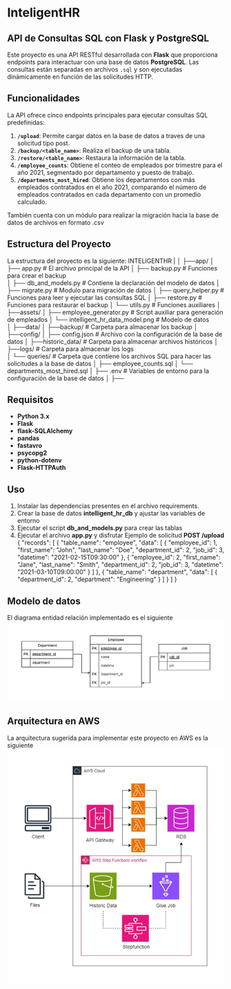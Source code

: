 # InteligentHR
## API de Consultas SQL con Flask y PostgreSQL

Este proyecto es una API RESTful desarrollada con **Flask** que proporciona endpoints para interactuar con una base de datos **PostgreSQL**. Las consultas están separadas en archivos `.sql` y son ejecutadas dinámicamente en función de las solicitudes HTTP.

## Funcionalidades
La API ofrece cinco endpoints principales para ejecutar consultas SQL predefinidas:


1. **`/upload`**: Permite cargar datos en la base de datos a traves de una solicitud tipo post.
2. **`/backup/<table_name>`**: Realiza el backup de una tabla.
3. **`/restore/<table_name>`**: Restaura la información de la tabla.
4. **`/employee_counts`**: Obtiene el conteo de empleados por trimestre para el año 2021, segmentado por departamento y puesto de trabajo.
5. **`/departments_most_hired`**: Obtiene los departamentos con más empleados contratados en el año 2021, comparando el número de empleados contratados en cada departamento con un promedio calculado.

También cuenta con un módulo para realizar la migración hacia la base de datos de archivos en formato .csv

## Estructura del Proyecto

La estructura del proyecto es la siguiente:
INTELIGENTHR
|
│   ├──app/ 
│       ├── app.py # El archivo principal de la API
│       ├── backup.py # Funciones para crear el backup  
│       ├── db_and_models.py # Contiene la declaración del modelo de datos
│       ├── migrate.py # Modulo para migración de datos
│       ├── query_helper.py # Funciones para leer y ejecutar las consultas SQL
│       ├── restore.py # Funciones para restaurar el backup
│       └── utils.py # Funciones auxiliares
│   ├──assets/
│       ├── employee_generator.py # Script auxiliar para generación de empleados
│       └── intelligent_hr_data_model.png # Modelo de datos   
│   ├──data/
│       ├──backup/ # Carpeta para almacenar los backup
│       ├──config/
│           ├── config.json # Archivo con la configuración de la base de datos
│       ├──historic_data/ # Carpeta para almacenar archivos históricos
│       ├──logs/ # Carpeta para almacenar los logs   
│       └── queries/ # Carpeta que contiene los archivos SQL para hacer las solicitudes a la base de datos 
│       ├── employee_counts.sql 
│       └── departments_most_hired.sql
│   ├── .env # Variables de entorno para la configuración de la base de datos
│   ├──
## Requisitos

- **Python 3.x**
- **Flask**
- **flask-SQLAlchemy**
- **pandas**
- **fastavro**
- **psycopg2** 
- **python-dotenv**
- **Flask-HTTPAuth**  

## Uso
1. Instalar las dependencias presentes en el archivo requirements.
2. Crear la base de datos **intelligent_hr_db** y ajustar las variables de entorno
3. Ejecutar el script **db_and_models.py** para crear las tablas
4. Ejecutar el archivo **app.py** y disfrutar
Ejemplo de solicitud **POST  /upload**
{
  "records": [
    {
      "table_name": "employee",
      "data": [
        {
          "employee_id": 1,
          "first_name": "John",
          "last_name": "Doe",
          "department_id": 2,
          "job_id": 3,
          "datetime": "2021-02-15T09:30:00"
        },
        {
          "employee_id": 2,
          "first_name": "Jane",
          "last_name": "Smith",
          "department_id": 2,
          "job_id": 3,
          "datetime": "2021-03-10T09:00:00"
        }
      ]
    },
    {
      "table_name": "department",
      "data": [
        {
          "department_id": 2,
          "department": "Engineering"
        }
      ]
    }
  ]
}

## Modelo de datos
El diagrama entidad relación implementado es el siguiente
![data model](assets/intelligent_hr_data_model.png)

## Arquitectura en AWS 
La arquitectura sugerida para implementar este proyecto en AWS es la siguiente
![data model](assets/cloud_architecture.jpg)